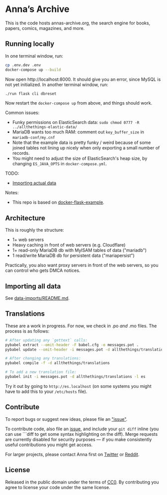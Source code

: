 # Anna’s Archive

This is the code hosts annas-archive.org, the search engine for books, papers, comics, magazines, and more.

## Running locally

In one terminal window, run:

```bash
cp .env.dev .env
docker-compose up --build
```

Now open http://localhost:8000. It should give you an error, since MySQL is not yet initialized. In another terminal window, run:

```bash
./run flask cli dbreset
```

Now restart the `docker-compose up` from above, and things should work.

Common issues:
* Funky permissions on ElasticSearch data: `sudo chmod 0777 -R ../allthethings-elastic-data/`
* MariaDB wants too much RAM: comment out `key_buffer_size` in `mariadb-conf/my.cnf`
* Note that the example data is pretty funky / weird because of some joined tables not lining up nicely when only exporting a small number of records.
* You might need to adjust the size of ElasticSearch's heap size, by changing `ES_JAVA_OPTS` in `docker-compose.yml`.

TODO:
* [Importing actual data](https://annas-software.org/AnnaArchivist/annas-archive/-/issues/4)

Notes:
* This repo is based on [docker-flask-example](https://github.com/nickjj/docker-flask-example).

## Architecture

This is roughly the structure:
* 1+ web servers
* Heavy caching in front of web servers (e.g. Cloudflare)
* 1+ read-only MariaDB db with MyISAM tables of data ("mariadb")
* 1 read/write MariaDB db for persistent data ("mariapersist")

Practically, you also want proxy servers in front of the web servers, so you can control who gets DMCA notices.

## Importing all data

See [data-imports/README.md](data-imports/README.md).

## Translations

These are a work in progress. For now, we check in .po _and_ .mo files. The process is as follows:
```sh
# After updating any `gettext` calls:
pybabel extract --omit-header -F babel.cfg -o messages.pot .
pybabel update --omit-header -i messages.pot -d allthethings/translations --no-fuzzy-matching

# After changing any translations:
pybabel compile -f -d allthethings/translations

# To add a new translation file:
pybabel init -i messages.pot -d allthethings/translations -l es
```

Try it out by going to `http://es.localhost` (on some systems you might have to add this to your `/etc/hosts` file).

## Contribute

To report bugs or suggest new ideas, please file an ["issue"](https://annas-software.org/AnnaArchivist/annas-archive/-/issues).

To contribute code, also file an [issue](https://annas-software.org/AnnaArchivist/annas-archive/-/issues), and include your `git diff` inline (you can use \`\`\`diff to get some syntax highlighting on the diff). Merge requests are currently disabled for security purposes — if you make consistently useful contributions you might get access.

For larger projects, please contact Anna first on [Twitter](https://twitter.com/AnnaArchivist) or [Reddit](https://www.reddit.com/user/AnnaArchivist).

## License

Released in the public domain under the terms of [CC0](./LICENSE). By contributing you agree to license your code under the same license.
